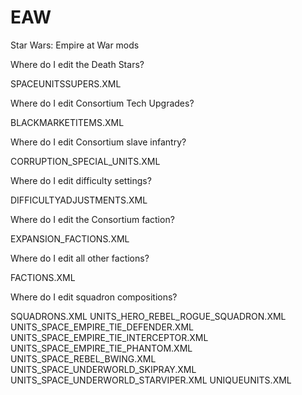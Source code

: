 # EAW
Star Wars: Empire at War mods

Where do I edit the Death Stars?

SPACEUNITSSUPERS.XML

Where do I edit Consortium Tech Upgrades?

BLACKMARKETITEMS.XML

Where do I edit Consortium slave infantry?

CORRUPTION_SPECIAL_UNITS.XML

Where do I edit difficulty settings?

DIFFICULTYADJUSTMENTS.XML

Where do I edit the Consortium faction?

EXPANSION_FACTIONS.XML

Where do I edit all other factions?

FACTIONS.XML

Where do I edit squadron compositions?

SQUADRONS.XML
UNITS_HERO_REBEL_ROGUE_SQUADRON.XML
UNITS_SPACE_EMPIRE_TIE_DEFENDER.XML
UNITS_SPACE_EMPIRE_TIE_INTERCEPTOR.XML
UNITS_SPACE_EMPIRE_TIE_PHANTOM.XML
UNITS_SPACE_REBEL_BWING.XML
UNITS_SPACE_UNDERWORLD_SKIPRAY.XML
UNITS_SPACE_UNDERWORLD_STARVIPER.XML
UNIQUEUNITS.XML
